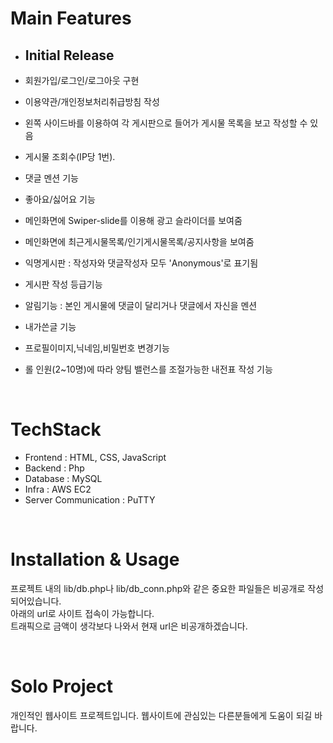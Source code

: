 # Main Features
- ## Initial Release
- 회원가입/로그인/로그아웃 구현
- 이용약관/개인정보처리취급방침 작성
- 왼쪽 사이드바를 이용하여 각 게시판으로 들어가 게시물 목록을 보고 작성할 수 있음
- 게시물 조회수(IP당 1번).
- 댓글 멘션 기능
- 좋아요/싫어요 기능
- 메인화면에 Swiper-slide를 이용해 광고 슬라이더를 보여줌
- 메인화면에 최근게시물목록/인기게시물목록/공지사항을 보여줌
- 익명게시판 : 작성자와 댓글작성자 모두 'Anonymous'로 표기됨
- 게시판 작성 등급기능
  
- 알림기능 : 본인 게시물에 댓글이 달리거나 댓글에서 자신을 멘션
- 내가쓴글 기능
- 프로필이미지,닉네임,비밀번호 변경기능
  
- 롤 인원(2~10명)에 따라 양팀 밸런스를 조절가능한 내전표 작성 기능
  
<br>

# TechStack
- Frontend : HTML, CSS, JavaScript
- Backend : Php
- Database : MySQL
- Infra : AWS EC2
- Server Communication : PuTTY
  
<br>

# Installation & Usage
프로젝트 내의 lib/db.php나 lib/db_conn.php와 같은 중요한 파일들은 비공개로 작성 되어있습니다.<br>
아래의 url로 사이트 접속이 가능합니다.<br>
트래픽으로 금액이 생각보다 나와서 현재 url은 비공개하겠습니다.<br>

<br>

# Solo Project
개인적인 웹사이트 프로젝트입니다. 웹사이트에 관심있는 다른분들에게 도움이 되길 바랍니다.

